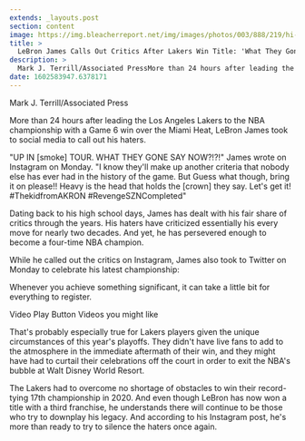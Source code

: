 ```yaml
--- 
extends: _layouts.post 
section: content 
image: https://img.bleacherreport.net/img/images/photos/003/888/219/hi-res-126218952b0c5b1826340d2b2e9b226f_crop_exact.jpg?w=1200&h=1200&q=75 
title: > 
  LeBron James Calls Out Critics After Lakers Win Title: 'What They Gone Say Now' 
description: > 
  Mark J. Terrill/Associated PressMore than 24 hours after leading the Los Angeles Lakers to the NBA championship with a Game 6 win over the Miami Heat, LeBron James took to social media to call out his haters.#ThekidfromAKRON #RevengeSZNCompleted"Dating back to his high school days, James has dealt with his fair share of critics through the years.While he called out the critics on Instagram, James also took to Twitter on Monday to celebrate his latest championship:Whenever you achieve something significant, it can take a little bit for everything to register.The Lakers had to overcome no shortage of obstacles to win their record-tying 17th championship in 2020.And according to his Instagram post, he's more than ready to try to silence the haters once again. 
date: 1602583947.6378171 
--- 
```

Mark J. Terrill/Associated Press

More than 24 hours after leading the Los Angeles Lakers to the NBA championship with a Game 6 win over the Miami Heat, LeBron James took to social media to call out his haters.

"UP IN [smoke] TOUR. WHAT THEY GONE SAY NOW?!?!" James wrote on Instagram on Monday. "I know they'll make up another criteria that nobody else has ever had in the history of the game. But Guess what though, bring it on please!! Heavy is the head that holds the [crown] they say. Let's get it! #ThekidfromAKRON #RevengeSZNCompleted"

Dating back to his high school days, James has dealt with his fair share of critics through the years. His haters have criticized essentially his every move for nearly two decades. And yet, he has persevered enough to become a four-time NBA champion.

While he called out the critics on Instagram, James also took to Twitter on Monday to celebrate his latest championship:

Whenever you achieve something significant, it can take a little bit for everything to register.

Video Play Button Videos you might like

That's probably especially true for Lakers players given the unique circumstances of this year's playoffs. They didn't have live fans to add to the atmosphere in the immediate aftermath of their win, and they might have had to curtail their celebrations off the court in order to exit the NBA's bubble at Walt Disney World Resort.

The Lakers had to overcome no shortage of obstacles to win their record-tying 17th championship in 2020. And even though LeBron has now won a title with a third franchise, he understands there will continue to be those who try to downplay his legacy. And according to his Instagram post, he's more than ready to try to silence the haters once again.